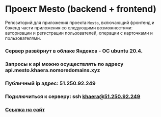 # Проект Mesto (backend + frontend)
Репозиторий для приложения проекта `Mesto`, включающий фронтенд и бэкенд части приложения со следующими возможностями: авторизации и регистрации пользователей, операции с карточками и пользователями.

### Сервер развёрнут в облаке Яндекса - ОС ubuntu 20.4.

### Запросы к api можно осуществлять по адресу api.mesto.khaera.nomoredomains.xyz    

### Публичный ip адрес: 51.250.92.249    

### Подключиться к серверу: ssh khaera@51.250.92.249    

### [Ссылка на сайт](https://mesto.khaera.nomoredomains.xyz)
